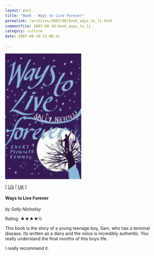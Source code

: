 ```yaml
---
layout: post
title: "Book - Ways to Live Forever"
permalink: /archives/2007/08/book_ways_to_li.html
commentfile: 2007-08-10-book_ways_to_li
category: culture
date: 2007-08-10 22:06:41

---
```


<a href="/assets/images/book_waystoliveforever.jpg"><img src="/assets/images/book_waystoliveforever-thumb.jpg" width="250" height="408" alt="Ways to Live Forever" class="photo right"  /></a>

\[ [US](http://www.amazon.com/o/asin/1407104993) | [UK](http://www.amazon.co.uk/o/asin/1407104993) \]

#### Ways to Live Forever

*by Sally Nichollsy*

Rating: ★★★★½

This book is the story of a young teenage boy, Sam, who has a terminal disease. Its written as a diary and the voice is incredibly authentic. You really understand the final months of this boys life.

I really recommend it.
